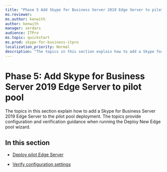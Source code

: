 ```yaml
---
title: "Phase 5 Add Skype for Business Server 2019 Edge Server to pilot pool"
ms.reviewer: 
ms.author: kenwith
author: kenwith
manager: serdars
audience: ITPro
ms.topic: quickstart
ms.prod: skype-for-business-itpro
localization_priority: Normal
description: "The topics in this section explain how to add a Skype for Business Server 2019 Edge Server to the pilot pool deployment. The topics provide configuration and verification guidance when running the Deploy New Edge pool wizard."
---
```


# Phase 5: Add Skype for Business Server 2019 Edge Server to pilot pool

The topics in this section explain how to add a Skype for Business Server 2019 Edge Server to the pilot pool deployment. The topics provide configuration and verification guidance when running the Deploy New Edge pool wizard. 
  
## In this section

- [Deploy pilot Edge Server](deploy-pilot-edge-server.md)
    
- [Verify configuration settings](verify-configuration-settings.md)
    

